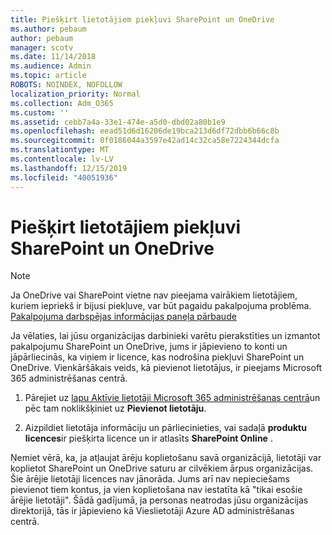 ```yaml
---
title: Piešķirt lietotājiem piekļuvi SharePoint un OneDrive
ms.author: pebaum
author: pebaum
manager: scotv
ms.date: 11/14/2018
ms.audience: Admin
ms.topic: article
ROBOTS: NOINDEX, NOFOLLOW
localization_priority: Normal
ms.collection: Adm_O365
ms.custom: ''
ms.assetid: cebb7a4a-33e1-474e-a5d0-dbd02a80b1e9
ms.openlocfilehash: eead51d6d16206de19bca213d6df72dbb6b66c8b
ms.sourcegitcommit: 0f0186044a3597e42ad14c32ca58e7224344dcfa
ms.translationtype: MT
ms.contentlocale: lv-LV
ms.lasthandoff: 12/15/2019
ms.locfileid: "40051936"
---
```

# <a name="give-users-access-to-sharepoint-and-onedrive"></a>Piešķirt lietotājiem piekļuvi SharePoint un OneDrive

> [!NOTE]
> Ja OneDrive vai SharePoint vietne nav pieejama vairākiem lietotājiem, kuriem iepriekš ir bijusi piekļuve, var būt pagaidu pakalpojuma problēma. [Pakalpojuma darbspējas informācijas paneļa pārbaude](https://portal.office.com/adminportal/home#/servicehealth)
  
Ja vēlaties, lai jūsu organizācijas darbinieki varētu pierakstīties un izmantot pakalpojumu SharePoint un OneDrive, jums ir jāpievieno to konti un jāpārliecinās, ka viņiem ir licence, kas nodrošina piekļuvi SharePoint un OneDrive. Vienkāršākais veids, kā pievienot lietotājus, ir pieejams Microsoft 365 administrēšanas centrā.
  
1. Pārejiet uz [lapu Aktīvie lietotāji Microsoft 365 administrēšanas centrā](https://portal.office.com/adminportal/home#/users)un pēc tam noklikšķiniet uz **Pievienot lietotāju**.
    
2. Aizpildiet lietotāja informāciju un pārliecinieties, vai sadaļā **produktu licences**ir piešķirta licence un ir atlasīts **SharePoint Online** . 
    
Ņemiet vērā, ka, ja atļaujat ārēju koplietošanu savā organizācijā, lietotāji var koplietot SharePoint un OneDrive saturu ar cilvēkiem ārpus organizācijas. Šie ārējie lietotāji licences nav jānorāda. Jums arī nav nepieciešams pievienot tiem kontus, ja vien koplietošana nav iestatīta kā "tikai esošie ārējie lietotāji". Šādā gadījumā, ja personas neatrodas jūsu organizācijas direktorijā, tās ir jāpievieno kā Vieslietotāji Azure AD administrēšanas centrā.
  

